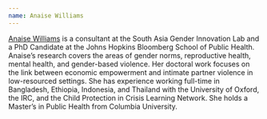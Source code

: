 ```yaml
---
name: Anaise Williams
---
```

[Anaise Williams](https://blogs.worldbank.org/team/anaise-williams) is a consultant at the South Asia Gender Innovation Lab and a PhD Candidate at the Johns Hopkins Bloomberg School of Public Health. Anaise’s research covers the areas of gender norms, reproductive health, mental health, and gender-based violence. Her doctoral work focuses on the link between economic empowerment and intimate partner violence in low-resourced settings. She has experience working full-time in Bangladesh, Ethiopia, Indonesia, and Thailand with the University of Oxford, the IRC, and the Child Protection in Crisis Learning Network. She holds a Master’s in Public Health from Columbia University.